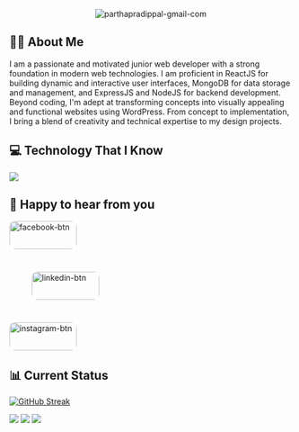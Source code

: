 <p align="center">
  <img src="https://i.ibb.co/P14L41K/parthapradippal-gmail-com.png" alt="parthapradippal-gmail-com" border="0">
</p>
<h2>🙋‍♂️ About Me</h2>
<p>
I am a passionate and motivated junior web developer with a strong foundation in modern web technologies. I am proficient in ReactJS for building dynamic and interactive user interfaces, MongoDB for data storage and management, and ExpressJS and NodeJS for backend development. Beyond coding, I'm adept at transforming concepts into visually appealing and functional websites using WordPress. From concept to implementation, I bring a blend of creativity and technical expertise to my design projects.
</p>
<h2>💻 Technology That I Know</h2>
<p align="">
  <a href="#">
    <img src="https://skillicons.dev/icons?i=js,html,css,tailwind,git,github,firebase,nodejs,react,wordpress,express" />
  </a>
</p>
<h2>💬 Happy to hear from you</h2>
<p align="">
  <a href="https://www.facebook.com/partha.pal.50159">
    <div style="width:120px; height:50px; margin-right:5px; overflow: hidden; border-radius: 10px;">
      <img style="width:100%; height:100%;" src="https://i.ibb.co/NycVJ6t/facebook-btn.png" alt="facebook-btn" border="0">
    </div>
  </a>
  <a href="https://www.linkedin.com/in/partha-pal-224799246/">
    <div style="width:120px; height:50px; margin:40px; overflow: hidden; border-radius: 10px;">
      <img style="width:100%; height:100%;" src="https://i.ibb.co/b13QqJp/linkedin-btn.png" alt="linkedin-btn" border="0">
    </div>
  </a>
  <a href="https://www.instagram.com/palstechie/">
    <div style="width:120px; height:50px; overflow: hidden; border-radius: 10px;">
      <img style="width:100%; height:100%;" src="https://i.ibb.co/X5pk0Kr/instagram-btn.png" alt="instagram-btn" border="0">
    </div>
  </a>
</p>

<h2>📊 Current Status</h2>
<p>
  <a href="https://git.io/streak-stats"><img src="https://github-readme-streak-stats.herokuapp.com?user=Parthpal&theme=dark" alt="GitHub Streak" /></a>
</p>
<div>
  <img src="http://github-profile-summary-cards.vercel.app/api/cards/profile-details?username=Parthpal&theme=github_dark" />
  <img src="https://github-profile-summary-cards.vercel.app/api/cards/repos-per-language?username=Parthpal&theme=github_dark" />
  <img src="http://github-profile-summary-cards.vercel.app/api/cards/stats?username=Parthpal&theme=github_dark" />
</div>

